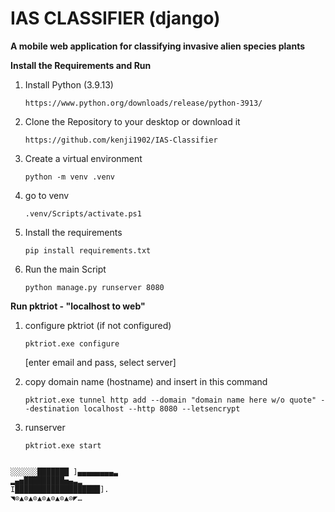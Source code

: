 # IAS CLASSIFIER (django)

**A mobile web application for classifying invasive alien species plants**

**Install the Requirements and Run**

1. Install Python (3.9.13)

   ```
   https://www.python.org/downloads/release/python-3913/
   ```
2. Clone the Repository to your desktop or download it

   ```
   https://github.com/kenji1902/IAS-Classifier
   ```
3. Create a virtual environment

   ```
   python -m venv .venv
   ```
4. go to venv

   ```
   .venv/Scripts/activate.ps1
   ```
5. Install the requirements

   ```
   pip install requirements.txt 
   ```
6. Run the main Script

   ```
   python manage.py runserver 8080
   ```

**Run pktriot - "localhost to web"**

1. configure pktriot (if not configured)
   ```
   pktriot.exe configure
   ```

   [enter email and pass, select server]
2. copy domain name (hostname) and insert in this command
   ```
   pktriot.exe tunnel http add --domain "domain name here w/o quote" --destination localhost --http 8080 --letsencrypt
   ```
3. runserver
   ```
   pktriot.exe start
   ```

```

░░░░░░███████ ]▄▄▄▄▄▄▄▄▃
▂▄▅█████████▅▄▃▂
I███████████████████].
◥⊙▲⊙▲⊙▲⊙▲⊙▲⊙▲⊙◤…
```
